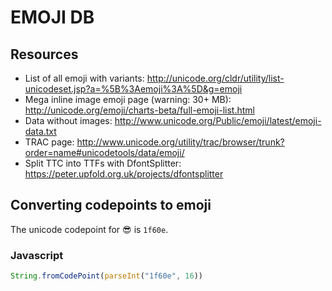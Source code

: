 # EMOJI DB

## Resources

* List of all emoji with variants: http://unicode.org/cldr/utility/list-unicodeset.jsp?a=%5B%3Aemoji%3A%5D&g=emoji
* Mega inline image emoji page (warning: 30+ MB): http://unicode.org/emoji/charts-beta/full-emoji-list.html
* Data without images: http://www.unicode.org/Public/emoji/latest/emoji-data.txt
* TRAC page: http://www.unicode.org/utility/trac/browser/trunk?order=name#unicodetools/data/emoji/
* Split TTC into TTFs with DfontSplitter: https://peter.upfold.org.uk/projects/dfontsplitter

## Converting codepoints to emoji

The unicode codepoint for :sunglasses: is `1f60e`.

### Javascript
```js
String.fromCodePoint(parseInt("1f60e", 16))
```
